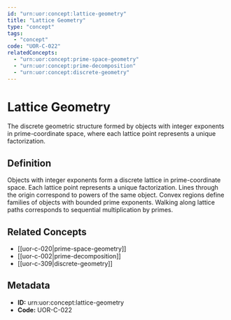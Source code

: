 ```yaml
---
id: "urn:uor:concept:lattice-geometry"
title: "Lattice Geometry"
type: "concept"
tags:
  - "concept"
code: "UOR-C-022"
relatedConcepts:
  - "urn:uor:concept:prime-space-geometry"
  - "urn:uor:concept:prime-decomposition"
  - "urn:uor:concept:discrete-geometry"
---
```


# Lattice Geometry

The discrete geometric structure formed by objects with integer exponents in prime-coordinate space, where each lattice point represents a unique factorization.

## Definition

Objects with integer exponents form a discrete lattice in prime-coordinate space. Each lattice point represents a unique factorization. Lines through the origin correspond to powers of the same object. Convex regions define families of objects with bounded prime exponents. Walking along lattice paths corresponds to sequential multiplication by primes.

## Related Concepts

- [[uor-c-020|prime-space-geometry]]
- [[uor-c-002|prime-decomposition]]
- [[uor-c-309|discrete-geometry]]

## Metadata

- **ID:** urn:uor:concept:lattice-geometry
- **Code:** UOR-C-022
